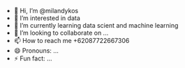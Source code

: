 - 👋 Hi, I’m @milandykos
- 👀 I’m interested in data
- 🌱 I’m currently learning data scient and machine learning
- 💞️ I’m looking to collaborate on ...
- 📫 How to reach me +62087722667306
- 😄 Pronouns: ...
- ⚡ Fun fact: ...

<!---
milandykos/milandykos is a ✨ special ✨ repository because its `README.md` (this file) appears on your GitHub profile.
You can click the Preview link to take a look at your changes.
--->

